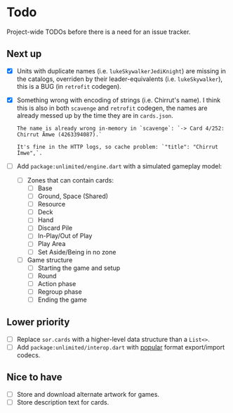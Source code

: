 # Todo

Project-wide TODOs before there is a need for an issue tracker.

## Next up

- [x] Units with duplicate names (i.e. `lukeSkywalkerJediKnight`) are missing in
      the catalogs, overriden by their leader-equivalents (i.e. `lukeSkywalker`),
      this is a BUG (in `retrofit` codegen).
- [x] Something wrong with encoding of strings (i.e. Chirrut's name). I think
      this is also in both `scavenge` and `retrofit` codegen, the names are
      already messed up by the time they are in `cards.json`.

      The name is already wrong in-memory in `scavenge`: `-> Card 4/252: Chirrut Ãmwe (4263394087).`

      It's fine in the HTTP logs, so cache problem: `"title": "Chirrut Îmwe",`.

- [ ] Add `package:unlimited/engine.dart` with a simulated gameplay model:
  - [ ] Zones that can contain cards:
    - [ ] Base
    - [ ] Ground, Space (Shared)
    - [ ] Resource
    - [ ] Deck
    - [ ] Hand
    - [ ] Discard Pile
    - [ ] In-Play/Out of Play
    - [ ] Play Area
    - [ ] Set Aside/Being in no zone
  - [ ] Game structure
    - [ ] Starting the game and setup
    - [ ] Round
    - [ ] Action phase
    - [ ] Regroup phase
    - [ ] Ending the game

## Lower priority

- [ ] Replace `sor.cards` with a higher-level data structure than a `List<>`.
- [ ] Add `package:unlimited/interop.dart` with [popular](docs/external.md) format export/import codecs.

## Nice to have

- [ ] Store and download alternate artwork for games.
- [ ] Store description text for cards.
